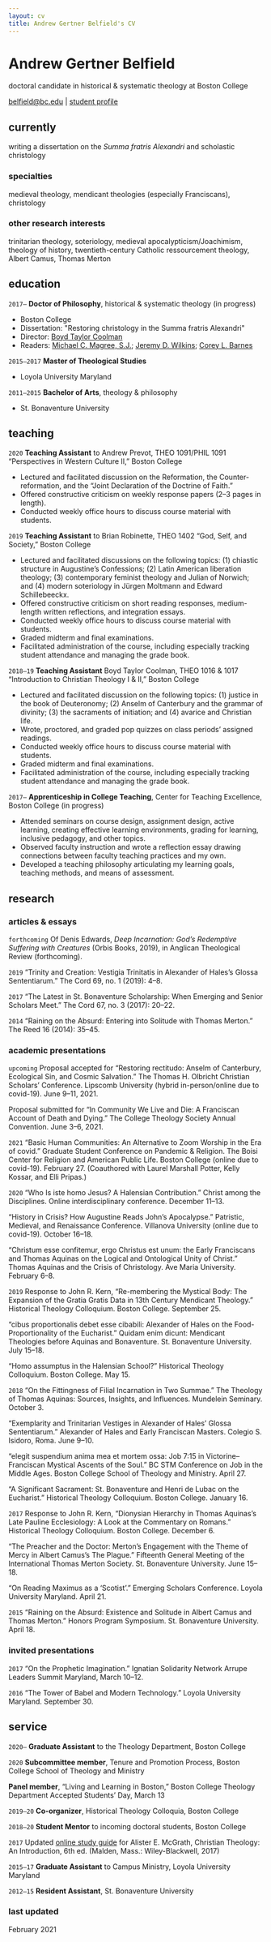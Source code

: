 ```yaml
---
layout: cv
title: Andrew Gertner Belfield's CV
---
```

# Andrew Gertner Belfield
doctoral candidate in historical & systematic theology at Boston College

<div id="webaddress">
<a href="belfield@bc.edu">belfield@bc.edu</a>
| <a href="https://www.bc.edu/content/bc-web/schools/mcas/departments/theology/people/grad-students/andrew-belfield.html">student profile</a>
</div>


## currently

writing a dissertation on the _Summa fratris Alexandri_ and scholastic christology

### specialties

medieval theology, mendicant theologies (especially Franciscans), christology


### other research interests

trinitarian theology, soteriology, medieval apocalypticism/Joachimism, theology of history, twentieth-century Catholic ressourcement theology, Albert Camus, Thomas Merton


## education

`2017–`
__Doctor of Philosophy__, historical & systematic theology (in progress)
- Boston College
- Dissertation: "Restoring christology in the Summa fratris Alexandri"
- Director: [Boyd Taylor Coolman](https://www.bc.edu/bc-web/schools/mcas/departments/theology/people/faculty-directory/boyd-taylor-coolman.html)
- Readers: [Michael C. Magree, S.J.](https://www.bc.edu/content/bc-web/schools/mcas/departments/theology/people/faculty-directory/michael-magree-sj.html); [Jeremy D. Wilkins](https://www.bc.edu/bc-web/schools/mcas/departments/theology/people/faculty-directory/jeremy-wilkins.html); [Corey L. Barnes](https://www.oberlin.edu/corey-barnes)

`2015–2017`
__Master of Theological Studies__

- Loyola University Maryland

`2011–2015`
__Bachelor of Arts__, theology & philosophy

- St. Bonaventure University



## teaching

`2020`
__Teaching Assistant__ to Andrew Prevot, THEO 1091/PHIL 1091 “Perspectives in Western Culture II,” Boston College
- Lectured and facilitated discussion on the Reformation, the Counter-reformation, and the “Joint Declaration of the Doctrine of Faith.”
- Offered constructive criticism on weekly response papers (2–3 pages in length).
- Conducted weekly office hours to discuss course material with students.

`2019`
__Teaching Assistant__ to Brian Robinette, THEO 1402 “God, Self, and Society,” Boston College
- Lectured and facilitated discussions on the following topics: (1) chiastic structure in Augustine’s Confessions; (2) Latin American liberation theology; (3) contemporary feminist theology and Julian of Norwich; and (4) modern soteriology in Jürgen Moltmann and Edward Schillebeeckx.
- Offered constructive criticism on short reading responses, medium-length written reflections, and integration essays.
- Conducted weekly office hours to discuss course material with students.
- Graded midterm and final examinations.
- Facilitated administration of the course, including especially tracking student attendance and managing the grade book.

`2018–19`
__Teaching Assistant__ Boyd Taylor Coolman, THEO 1016 & 1017 “Introduction to Christian Theology I & II,” Boston College
- Lectured and facilitated discussion on the following topics: (1) justice in the book of Deuteronomy; (2) Anselm of Canterbury and the grammar of divinity; (3) the sacraments of initiation; and (4) avarice and Christian life.
- Wrote, proctored, and graded pop quizzes on class periods’ assigned readings.
- Conducted weekly office hours to discuss course material with students.
- Graded midterm and final examinations.
- Facilitated administration of the course, including especially tracking student attendance and managing the grade book.

`2017–`
__Apprenticeship in College Teaching__, Center for Teaching Excellence, Boston College (in progress)
- Attended seminars on course design, assignment design, active learning, creating effective learning environments, grading for learning, inclusive pedagogy, and other topics.
- Observed faculty instruction and wrote a reflection essay drawing connections between faculty teaching practices and my own.
- Developed a teaching philosophy articulating my learning goals, teaching methods, and means of assessment.


## research

### articles & essays

`forthcoming`
Of Denis Edwards, *Deep Incarnation: God’s Redemptive Suffering with Creatures* (Orbis Books, 2019), in Anglican Theological Review (forthcoming).

`2019`
“Trinity and Creation: Vestigia Trinitatis in Alexander of Hales’s Glossa Sententiarum.” The Cord 69, no. 1 (2019): 4–8.

`2017`
“The Latest in St. Bonaventure Scholarship: When Emerging and Senior Scholars Meet.” The Cord 67, no. 3 (2017): 20–22.

`2014`
“Raining on the Absurd: Entering into Solitude with Thomas Merton.” The Reed 16 (2014): 35–45.

### academic presentations

`upcoming`
Proposal accepted for “Restoring rectitudo: Anselm of Canterbury, Ecological Sin, and Cosmic Salvation.” The Thomas H. Olbricht Christian Scholars’ Conference. Lipscomb University (hybrid in-person/online due to covid-19). June 9–11, 2021.

Proposal submitted for “In Community We Live and Die: A Franciscan Account of Death and Dying.” The College Theology Society Annual Convention. June 3–6, 2021.

`2021`
“Basic Human Communities: An Alternative to Zoom Worship in the Era of covid.” Graduate Student Conference on Pandemic & Religion. The Boisi Center for Religion and American Public Life. Boston College (online due to covid-19). February 27. (Coauthored with Laurel Marshall Potter, Kelly Kossar, and Elli Pripas.)

`2020`
“Who Is iste homo Jesus? A Halensian Contribution.” Christ among the Disciplines. Online interdisciplinary conference. December 11–13.

“History in Crisis? How Augustine Reads John’s Apocalypse.” Patristic, Medieval, and Renaissance Conference. Villanova University (online due to covid-19). October 16–18.

“Christum esse confitemur, ergo Christus est unum: the Early Franciscans and Thomas Aquinas on the Logical and Ontological Unity of Christ.” Thomas Aquinas and the Crisis of Christology. Ave Maria University. February 6–8.

`2019`
Response to John R. Kern, “Re-membering the Mystical Body: The Expansion of the Gratia Gratis Data in 13th Century Mendicant Theology.” Historical Theology Colloquium. Boston College. September 25.

“cibus proportionalis debet esse cibabili: Alexander of Hales on the Food-Proportionality of the Eucharist.” Quidam enim dicunt: Mendicant Theologies before Aquinas and Bonaventure. St. Bonaventure University. July 15–18.

“Homo assumptus in the Halensian School?” Historical Theology Colloquium. Boston College. May 15.

`2018`
“On the Fittingness of Filial Incarnation in Two Summae.” The Theology of Thomas Aquinas: Sources, Insights, and Influences. Mundelein Seminary. October 3.

“Exemplarity and Trinitarian Vestiges in Alexander of Hales’ Glossa Sententiarum.” Alexander of Hales and Early Franciscan Masters. Colegio S. Isidoro, Roma. June 9–10.

“elegit suspendium anima mea et mortem ossa: Job 7:15 in Victorine–Franciscan Mystical Ascents of the Soul.” BC STM Conference on Job in the Middle Ages. Boston College School of Theology and Ministry. April 27.

“A Significant Sacrament: St. Bonaventure and Henri de Lubac on the Eucharist.” Historical Theology Colloquium. Boston College. January 16.

`2017`
Response to John R. Kern, “Dionysian Hierarchy in Thomas Aquinas’s Late Pauline Ecclesiology: A Look at the Commentary on Romans.” Historical Theology Colloquium. Boston College. December 6.

“The Preacher and the Doctor: Merton’s Engagement with the Theme of Mercy in Albert Camus’s The Plague.” Fifteenth General Meeting of the International Thomas Merton Society. St. Bonaventure University. June 15–18.

“On Reading Maximus as a ‘Scotist’.” Emerging Scholars Conference. Loyola University Maryland. April 21.

`2015`
“Raining on the Absurd: Existence and Solitude in Albert Camus and Thomas Merton.” Honors Program Symposium. St. Bonaventure University. April 18.

### invited presentations
`2017`
“On the Prophetic Imagination.” Ignatian Solidarity Network Arrupe Leaders Summit Maryland, March 10–12.

`2016`
“The Tower of Babel and Modern Technology.” Loyola University Maryland. September 30.

## service
`2020–`
__Graduate Assistant__ to the Theology Department, Boston College

`2020`
__Subcommittee member__, Tenure and Promotion Process, Boston College School of Theology and Ministry

__Panel member__, “Living and Learning in Boston,” Boston College Theology Department Accepted Students’ Day, March 13

`2019–20`
__Co-organizer__, Historical Theology Colloquia, Boston College

`2018–20`
__Student Mentor__ to incoming doctoral students, Boston College

`2017`
Updated [online study guide](https://bcs.wiley.com/he-bcs/Books?action=index&bcsId=11326&itemId=1118869575) for Alister E. McGrath, Christian Theology: An Introduction, 6th ed. (Malden, Mass.: Wiley-Blackwell, 2017)

`2015–17`
__Graduate Assistant__ to Campus Ministry, Loyola University Maryland

`2012–15`
__Resident Assistant__, St. Bonaventure University


### last updated

February 2021


